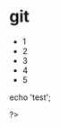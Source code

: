 # git
<!DOCTYPE html>
<html lang="en">
<head>
	<meta charset="UTF-8">
	<title>Document</title>
</head>
<body>
	<ul>
		<li>1</li>
		<li>2</li>
		<li>3</li>
		<li>4</li>
		<li>5</li>
	</ul>
</body>
</html>
<?php 

echo 'test';

 ?>